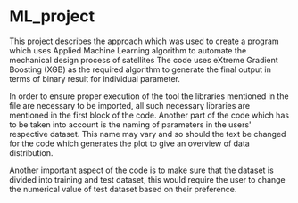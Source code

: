 # ML_project
This project describes the approach which was used to create a program which uses Applied Machine Learning algorithm to automate the mechanical design process of satellites
The code uses eXtreme Gradient Boosting (XGB) as the required algorithm to generate the final output in terms of binary result for individual parameter.  

In order to ensure proper execution of the tool the libraries mentioned in the file are necessary to be imported, all such necessary libraries are mentioned in the first block of the code. 
Another part of the code which has to be taken into account is the naming of parameters in the users' respective dataset. This name may vary and so should the text be changed for the code which generates the plot to give an overview of data distribution. 

Another important aspect of the code is to make sure that the dataset is divided into training and test dataset, this would require the user to change the numerical value of test dataset based on their preference.

